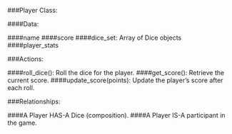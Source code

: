 ###Player Class:

####Data:

####name
####score
####dice_set: Array of Dice objects
####player_stats

###Actions:

####roll_dice(): Roll the dice for the player.
####get_score(): Retrieve the current score.
####update_score(points): Update the player’s score after each roll.

###Relationships:

####A Player HAS-A Dice (composition).
####A Player IS-A participant in the game.
